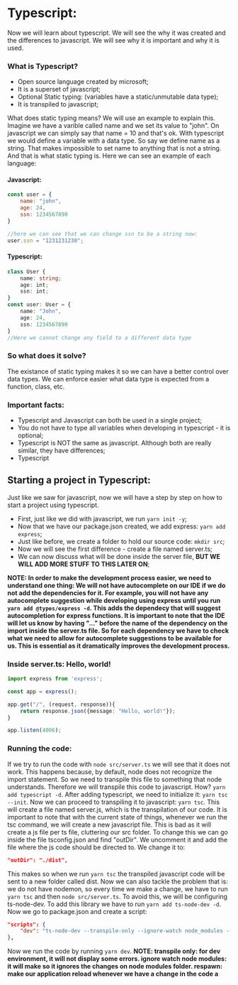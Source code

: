 # Typescript:
Now we will learn about typescript. We will see the why it was created and the differences to javascript. We will see why it is important and why it is used.

### What is Typescript?
-   Open source language created by microsoft;
-   It is a superset of javascript;
-   Optional Static typing: (variables have a static/unmutable data type);
-   It is transpiled to javascript;

What does static typing means? We will use an example to explain this. Imagine we have a varible called name and we set its value to "john". On javascript we can simply say that name = 10 and that's ok. With typescript we would define a variable with a data type. So say we define name as a string. That makes impossible to set name to anything that is not a string. And that is what static typing is.
Here we can see an example of each language:
#### Javascript:
```javascript
const user = {
    name: "john",
    age: 24,
    ssn: 1234567890
}

//here we can see that we can change ssn to be a string now:
user.ssn = "1231231230";
```
#### Typescript:
```typescript
class User {
    name: string;
    age: int;
    ssn: int;
}
const user: User = {
    name: "John",
    age: 24,
    ssn: 1234567890
}
//Here we cannot change any field to a different data type
```

### So what does it solve?
The existance of static typing makes it so we can have a better control over data types. We can enforce easier what data type is expected from a function, class, etc.

### Important facts:
-   Typescript and Javascript can both be used in a single project;
-   You do not have to type all variables when developing in typescript - it is optional;
-   Typescript is NOT the same as javascript. Although both are really similar, they have differences;
-   Typescript 

## Starting a project in Typescript:
Just like we saw for javascript, now we will have a step by step on how to start a project using typescript.
-   First, just like we did with javascript, we run ```yarn init -y```;
-   Now that we have our package.json created, we add express: ```yarn add express```;
-   Just like before, we create a folder to hold our source code: ```mkdir src```;
-   Now we will see the first difference - create a file named server.ts;
-   We can now discuss what will be done inside the server file, **BUT WE WILL ADD MORE STUFF TO THIS LATER ON**;

**NOTE: In order to make the development process easier, we need to understand one thing: We will not have autocomplete on our IDE if we do not add the dependencies for it. For example, you will not have any autocomplete suggestion while developing using express until you run ```yarn add @types/express -d```. This adds the dependecy that will suggest autocompletion for express functions. It is important to note that the IDE will let us know by having "..." before the name of the dependency on the import inside the server.ts file. So for each dependency we have to check what we need to allow for autocomplete suggestions to be available for us. This is essential as it dramatically improves the development process.**

### Inside server.ts: Hello, world!
```typescript
import express from 'express';

const app = express();

app.get("/", (request, response)){
    return response.json({message: "Hello, world!"});
}

app.listen(4006);
```

### Running the code:
If we try to run the code with ```node src/server.ts``` we will see that it does not work. This happens because, by default, node does not recognize the import statement. So we need to transpile this file to something that node understands. Therefore we will transpile this code to javascript. How? ```yarn add typescript -d```. After adding typescript, we need to initialize it: ```yarn tsc --init```. Now we can proceed to transpiling it to javascript: ```yarn tsc```. This will create a file named server.js, which is the transpilation of our code. It is important to note that with the current state of things, whenever we run the tsc command, we will create a new javascript file. This is bad as it will create a js file per ts file, cluttering our src folder. To change this we can go inside the file tsconfig.json and find "outDir". We uncomment it and add the file where the js code should be directed to. We change it to:
```json
"outDir": "./dist",
```
This makes so when we run ```yarn tsc``` the transpiled javascript code will be sent to a new folder called dist. Now we can also tackle the problem that is: we do not have nodemon, so every time we make a change, we have to run ```yarn tsc``` and then ```node src/server.ts```. To avoid this, we will be configuring ts-node-dev. To add this library we have to run ```yarn add ts-node-dev -d```. Now we go to package.json and create a script:
```json
"scripts": {
    "dev": "ts-node-dev --transpile-only --ignore-watch node_modules --respawn src/server.ts"
},
```
Now we run the code by running ```yarn dev```.
**NOTE: transpile only: for dev environment, it will not display some errors. ignore watch node modules: it will make so it ignores the changes on node modules folder. respawn: make our application reload whenever we have a change in the code a**


